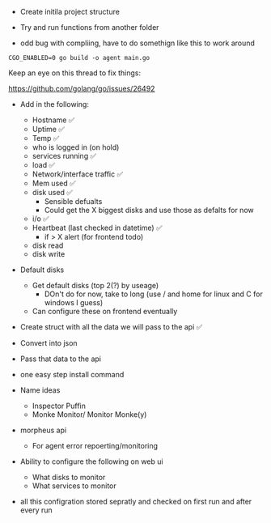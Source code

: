 * Create initila project structure

* Try and run functions from another folder

* odd bug with compliing, have to do somethign like this to work around

```
CGO_ENABLED=0 go build -o agent main.go
```

Keep an eye on this thread to fix things:

<https://github.com/golang/go/issues/26492>


* Add in the following:
    * Hostname ✅
    * Uptime ✅
    * Temp ✅
    * who is logged in (on hold)
    * services running ✅
    * load ✅
    * Network/interface traffic ✅
    * Mem used  ✅
    * disk used ✅ 
        * Sensible defualts
        * Could get the X biggest disks and use those as defalts for now
    * i/o ✅
    * Heartbeat (last checked in datetime) ✅
        * if > X alert (for frontend todo)
    * disk read
    * disk write
    
* Default disks
    * Get default disks (top 2(?) by useage)
        * DOn't do for now, take to long (use / and home for linux and C for
          windows I guess)
    * Can configure these on frontend eventually
   


* Create struct with all the data we will pass to the api ✅
* Convert into json
* Pass that data to the api




* one easy step install command

* Name ideas
    * Inspector Puffin
    * Monke Monitor/ Monitor Monke(y)

* morpheus api 
    * For agent error repoerting/monitoring


* Ability to configure the following on web ui
    * What disks to monitor 
    * What services to monitor

* all this configration stored sepratly and checked on first run and after
  every run
